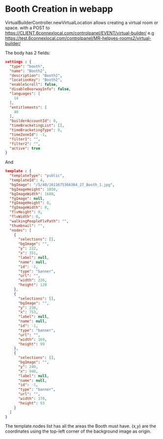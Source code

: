 # Booth Creation in webapp

VirtualBuilderController.newVirtualLocation  allows creating a virtual room or space.
with a POST to https://CLIENT.6connexlocal.com/controlpanel/EVENT/virtual-builder/
e.g https://test.6connexlocal.com/controlpanel/MR-helpyes-rooms2/virtual-builder/

The body has 2 fields:

```json
settings : {
  "type": "booth",
  "name": "Booth2",
  "description": "Booth2",
  "locationKey": "Booth2",
  "enableScroll": false,
  "disableDoorwayInfo": false,
  "languages": [
    14
  ],
  "entitlements": [
    40
  ],
  "builderAccountId": 0,
  "timeBracketingList": [],
  "timeBracketingType": 0,
  "timeZoneId": -1,
  "filter1": "",
  "filter2": "",
  "active": true
}
```

And

```json
template : {
  "templateType": "public",
  "templateId": 4,
  "bgImage": "/5/40/1611675366364_27_Booth_1.jpg",
  "bgImageHeight": 1050,
  "bgImageWidth": 1680,
  "fgImage": null,
  "fgImageHeight": 0,
  "fgImageWidth": 0,
  "flvHeight": 0,
  "flvWidth": 0,
  "walkingPeopleFlvPath": "",
  "thumbnail": "",
  "nodes": [
    {
      "selections": [],
      "bgImage": "",
      "y": 222,
      "x": 351,
      "label": null,
      "name": null,
      "id": -1,
      "type": "banner",
      "url": "",
      "width": 226,
      "height": 128
    },
    {
      "selections": [],
      "bgImage": "",
      "y": 238,
      "x": 753,
      "label": null,
      "name": null,
      "id": -1,
      "type": "banner",
      "url": "",
      "width": 169,
      "height": 99
    },
    {
      "selections": [],
      "bgImage": "",
      "y": 240,
      "x": 948,
      "label": null,
      "name": null,
      "id": -1,
      "type": "banner",
      "url": "",
      "width": 170,
      "height": 93
    }
  ]
}
```

The template.nodes list has all the areas the Booth must have. (x,y) are the coordinates using the top-left corner of the background image as origin.



